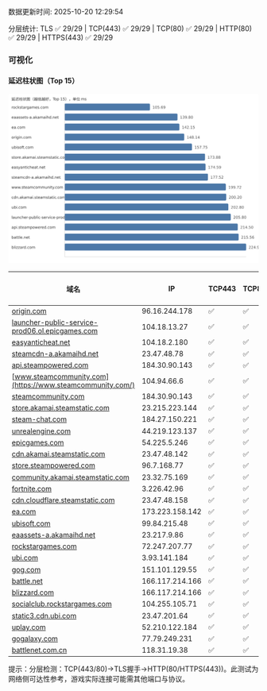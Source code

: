 数据更新时间: 2025-10-20 12:29:54

分层统计: TLS ✅ 29/29 | TCP(443) ✅ 29/29 | TCP(80) ✅ 29/29 | HTTP(80) ✅ 29/29 | HTTPS(443) ✅ 29/29

### 可视化

#### 延迟柱状图（Top 15）

![Latency Chart](latency_chart.svg)

| 域名 | IP | TCP443 | TCP80 | TLS 握手 | HTTP(80) | 状态码 | HTTPS(443) | 状态码(HTTPS) | 延迟(ms) |
|---|---|---|---|---|---|---|---|---|---|
| [origin.com](https://origin.com/) | 96.16.244.178 | ✅ | ✅ | ✅ | ✅ | 301 | ✅ | 301 | 148.14 |
| [launcher-public-service-prod06.ol.epicgames.com](https://launcher-public-service-prod06.ol.epicgames.com/) | 104.18.13.27 | ✅ | ✅ | ✅ | ✅ | 404 | ✅ | 404 | 205.8 |
| [easyanticheat.net](https://easyanticheat.net/) | 104.18.2.180 | ✅ | ✅ | ✅ | ✅ | 301 | ✅ | 301 | 174.59 |
| [steamcdn-a.akamaihd.net](https://steamcdn-a.akamaihd.net/) | 23.47.48.78 | ✅ | ✅ | ✅ | ✅ | 200 | ✅ | 200 | 177.52 |
| [api.steampowered.com](https://api.steampowered.com/) | 184.30.90.143 | ✅ | ✅ | ✅ | ✅ | 404 | ✅ | 404 | 214.5 |
| [www.steamcommunity.com](https://www.steamcommunity.com/) | 104.94.66.6 | ✅ | ✅ | ✅ | ✅ | 302 | ✅ | 302 | 199.72 |
| [steamcommunity.com](https://steamcommunity.com/) | 184.30.90.143 | ✅ | ✅ | ✅ | ✅ | 302 | ✅ | 200 | 286.57 |
| [store.akamai.steamstatic.com](https://store.akamai.steamstatic.com/) | 23.215.223.144 | ✅ | ✅ | ✅ | ✅ | 403 | ✅ | 403 | 173.88 |
| [steam-chat.com](https://steam-chat.com/) | 184.27.150.221 | ✅ | ✅ | ✅ | ✅ | 302 | ✅ | 404 | 243.85 |
| [unrealengine.com](https://unrealengine.com/) | 44.219.123.137 | ✅ | ✅ | ✅ | ✅ | 301 | ✅ | 301 | 237.52 |
| [epicgames.com](https://epicgames.com/) | 54.225.5.246 | ✅ | ✅ | ✅ | ✅ | 301 | ✅ | 302 | 253.63 |
| [cdn.akamai.steamstatic.com](https://cdn.akamai.steamstatic.com/) | 23.47.48.142 | ✅ | ✅ | ✅ | ✅ | 200 | ✅ | 200 | 200.2 |
| [store.steampowered.com](https://store.steampowered.com/) | 96.7.168.77 | ✅ | ✅ | ✅ | ✅ | 302 | ✅ | 200 | 321.78 |
| [community.akamai.steamstatic.com](https://community.akamai.steamstatic.com/) | 23.32.75.169 | ✅ | ✅ | ✅ | ✅ | 403 | ✅ | 403 | 286.41 |
| [fortnite.com](https://fortnite.com/) | 3.226.42.96 | ✅ | ✅ | ✅ | ✅ | 301 | ✅ | 301 | 312.99 |
| [cdn.cloudflare.steamstatic.com](https://cdn.cloudflare.steamstatic.com/) | 23.47.48.158 | ✅ | ✅ | ✅ | ✅ | 200 | ✅ | 301 | 348.78 |
| [ea.com](https://ea.com/) | 173.223.158.142 | ✅ | ✅ | ✅ | ✅ | 301 | ✅ | 301 | 142.15 |
| [ubisoft.com](https://ubisoft.com/) | 99.84.215.48 | ✅ | ✅ | ✅ | ✅ | 301 | ✅ | 301 | 157.75 |
| [eaassets-a.akamaihd.net](https://eaassets-a.akamaihd.net/) | 23.217.9.86 | ✅ | ✅ | ✅ | ✅ | 404 | ✅ | 404 | 139.8 |
| [rockstargames.com](https://rockstargames.com/) | 72.247.207.77 | ✅ | ✅ | ✅ | ✅ | 301 | ✅ | 301 | 105.69 |
| [ubi.com](https://ubi.com/) | 3.93.141.184 | ✅ | ✅ | ✅ | ✅ | 301 | ✅ | 301 | 202.8 |
| [gog.com](https://gog.com/) | 151.101.129.55 | ✅ | ✅ | ✅ | ✅ | 301 | ✅ | 301 | 254.85 |
| [battle.net](https://battle.net/) | 166.117.214.166 | ✅ | ✅ | ✅ | ✅ | 301 | ✅ | 301 | 215.56 |
| [blizzard.com](https://blizzard.com/) | 166.117.214.166 | ✅ | ✅ | ✅ | ✅ | 302 | ✅ | 302 | 224.9 |
| [socialclub.rockstargames.com](https://socialclub.rockstargames.com/) | 104.255.105.71 | ✅ | ✅ | ✅ | ✅ | 301 | ✅ | 307 | 266.16 |
| [static3.cdn.ubi.com](https://static3.cdn.ubi.com/) | 23.47.201.64 | ✅ | ✅ | ✅ | ✅ | 401 | ✅ | 401 | 284.0 |
| [uplay.com](https://uplay.com/) | 52.210.122.184 | ✅ | ✅ | ✅ | ✅ | 301 | ✅ | 301 | 438.64 |
| [gogalaxy.com](https://gogalaxy.com/) | 77.79.249.231 | ✅ | ✅ | ✅ | ✅ | 301 | ✅ | 301 | 570.69 |
| [battlenet.com.cn](https://battlenet.com.cn/) | 118.31.19.38 | ✅ | ✅ | ✅ | ✅ | 308 | ✅ | 302 | 950.71 |

提示：分层检测：TCP(443/80)→TLS握手→HTTP(80/HTTPS(443))。此测试为网络侧可达性参考，游戏实际连接可能需其他端口与协议。